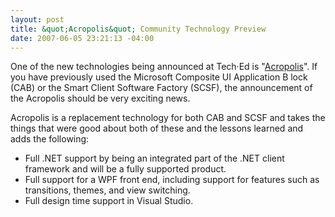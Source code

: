 ```yaml
---
layout: post
title: &quot;Acropolis&quot; Community Technology Preview
date: 2007-06-05 23:21:13 -04:00
---
```


One of the new technologies being announced at Tech·Ed is "[Acropolis](http://windowsclient.net/acropolis/)". If you have previously used the Microsoft Composite UI Application B lock (CAB) or the Smart Client Software Factory (SCSF), the announcement of the Acropolis should be very exciting news.

Acropolis is a replacement technology for both CAB and SCSF and takes the things that were good about both of these and the lessons learned and adds the following:

*   Full .NET support by being an integrated part of the .NET client framework and will be a fully supported product.
*   Full support for a WPF front end, including support for features such as transitions, themes, and view switching.
*   Full design time support in Visual Studio.
